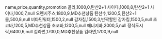 name,price,quantity,promotion
콜라,1000,0,탄산2+1
사이다,1000,8,탄산2+1
사이다,1000,7,null
오렌지주스,1800,9,MD추천상품
탄산수,1200,5,탄산2+1
물,500,8,null
비타민워터,1500,2,null
감자칩,1500,3,반짝할인
감자칩,1500,5,null
초코바,1200,5,MD추천상품
초코바,1200,5,null
에너지바,2000,5,null
정식도시락,6400,6,null
컵라면,1700,0,MD추천상품
컵라면,1700,9,null